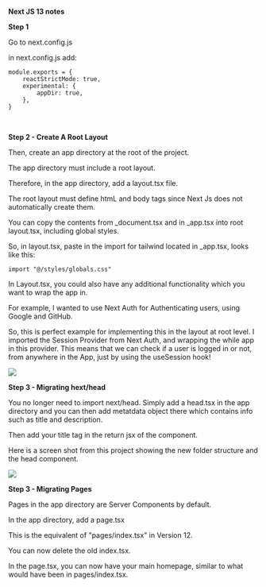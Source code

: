 **Next JS 13 notes**

**Step 1**

Go to next.config.js

in next.config.js add:

```
module.exports = {
    reactStrictMode: true,
    experimental: {
        appDir: true,
    },
}
```

</br>

**Step 2 - Create A Root Layout**

Then, create an app directory at the root of the project.

The app directory must include a root layout.

Therefore, in the app directory, add a layout.tsx file. 

The root layout must define htmL and body tags since Next Js does not automatically create them.

You can copy the contents from _document.tsx and in _app.tsx into root layout.tsx, including global styles.

So, in layout.tsx, paste in the import for tailwind located in _app.tsx, looks like this:

```
import "@/styles/globals.css"
```

In Layout.tsx, you could also have any additional functionality which you want to wrap the app in. 

For example, I wanted to use Next Auth for Authenticating users, using Google and GitHub. 

So, this is perfect example for implementing this in the layout at root level. I imported the Session Provider from Next Auth, and wrapping the while app in this provider. This means that we can check if a user is logged in or not, from anywhere in the App, just by using the useSession hook!

![](https://i.imgur.com/P0Azho6.png)


**Step 3 - Migrating hext/head**

You no longer need to import next/head. Simply add a head.tsx in the app directory and you can then add metatdata object there which contains info such as title and description.

Then add your title tag in the return jsx of the component.

Here is a screen shot from this project showing the new folder structure and the head component.

![](https://i.imgur.com/jNkQSD7.png)

**Step 3 - Migrating Pages**

Pages in the app directory are Server Components by default.

In the app directory, add a page.tsx

This is the equivalent of "pages/index.tsx" in Version 12.

You can now delete the old index.tsx.

In the page.tsx, you can now have your main homepage, similar to what would have been in pages/index.tsx.